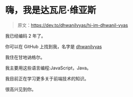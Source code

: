 # 嗨，我是达瓦尼·维亚斯

> 原文：<https://dev.to/dhwanilvyas/hi-im-dhwanil-vyas>

我已经编码 2 年了。

你可以在 GitHub 上找到我，名字是 [dhwanilvyas](https://github.com/dhwanilvyas)

我住在甘地讷格尔。

我主要用这些语言编程:JavaScript，Java。

我目前正在学习更多关于前端技术的知识。

很高兴见到你。